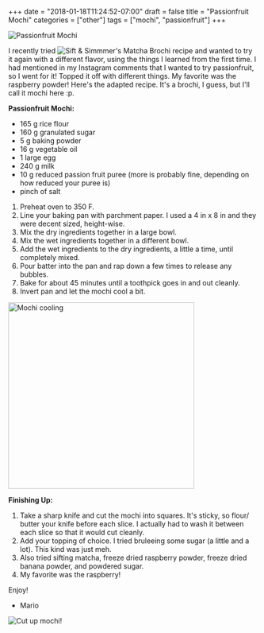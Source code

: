 +++
date = "2018-01-18T11:24:52-07:00"
draft = false
title = "Passionfruit Mochi"
categories = ["other"]
tags = ["mochi", "passionfruit"]
+++

![Passionfruit Mochi](https://farm5.staticflickr.com/4713/39798992632_79144a556e_b.jpg)

I recently tried ![Sift & Simmmer's Matcha Brochi recipe](https://www.siftandsimmer.com/matcha-brownie-mochi-brochi/) and wanted to try it again with a different flavor, using the things I learned from the first time. I had mentioned in my Instagram comments that I wanted to try passionfruit, so I went for it! Topped it off with different things. My favorite was the raspberry powder! Here's the adapted recipe. It's a brochi, I guess, but I'll call it mochi here :p.  

**Passionfruit Mochi:**   

- 165 g rice flour  
- 160 g granulated sugar  
- 5 g baking powder  
- 16 g vegetable oil  
- 1 large egg  
- 240 g milk  
- 10 g reduced passion fruit puree (more is probably fine, depending on how reduced your puree is)  
- pinch of salt  

1. Preheat oven to 350 F.  
2. Line your baking pan with parchment paper. I used a 4 in x 8 in and they were decent sized, height-wise.  
3. Mix the dry ingredients together in a large bowl.  
4. Mix the wet ingredients together in a different bowl.  
5. Add the wet ingredients to the dry ingredients, a little a time, until completely mixed.  
6. Pour batter into the pan and rap down a few times to release any bubbles.  
7. Bake for about 45 minutes until a toothpick goes in and out cleanly.  
8. Invert pan and let the mochi cool a bit.  
<img src="https://farm5.staticflickr.com/4695/24961099807_f8f3255e66_z.jpg" alt="Mochi cooling" style="height: 375px;"/>

**Finishing Up:**  

1. Take a sharp knife and cut the mochi into squares. It's sticky, so flour/ butter your knife before each slice. I actually had to wash it between each slice so that it would cut cleanly.  
2. Add your topping of choice. I tried bruleeing some sugar (a little and a lot). This kind was just meh.  
3. Also tried sifting matcha, freeze dried raspberry powder, freeze dried banana powder, and powdered sugar.  
4. My favorite was the raspberry!  

Enjoy!  
- Mario
  
![Cut up mochi](https://farm5.staticflickr.com/4752/25958332848_d2d9215f03_b.jpg)!